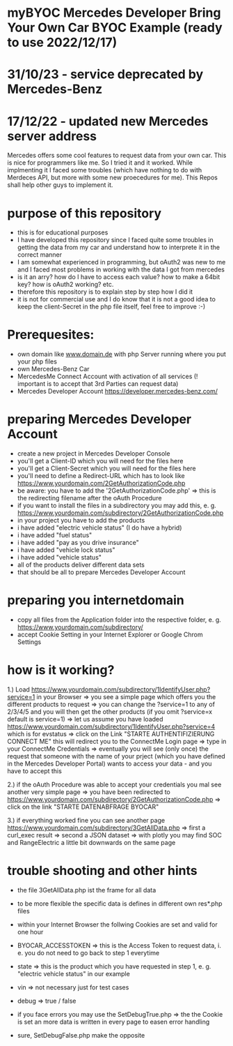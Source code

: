 # myBYOC Mercedes Developer Bring Your Own Car BYOC Example (ready to use 2022/12/17)
# 31/10/23 - service deprecated by Mercedes-Benz
# 17/12/22 - updated new Mercedes server address

Mercedes offers some cool features to request data from your own car. This is nice for programmers like me. So I tried it and it worked. While implmenting it I faced some troubles (which have nothing to do with Merdeces API, but more with some new proecedures for me). This Repos shall help other guys to implement it.

# purpose of this repository
- this is for educational purposes
- I have developed this repository since I faced quite some troubles in getting the data from my car and understand how to interprete it in the correct manner
- I am somewhat experienced in programming, but oAuth2 was new to me and I faced most problems in working with the data I got from mercedes
- is it an arry? how do I have to access each value? how to make a 64bit key? how is oAuth2 working? etc.
- therefore this repository is to explain step by step how I did it
- it is not for commercial use and I do know that it is not a good idea to keep the client-Secret in the php file itself, feel free to improve :-)

# Prerequesites:
- own domain like www.domain.de with php Server running where you put your php files
- own Mercedes-Benz Car
- MercedesMe Connect Account with activation of all services (! important is to accept that 3rd Parties can request data)
- Mercedes Developer Account https://developer.mercedes-benz.com/ 

# preparing Mercedes Developer Account 
- create a new project in Mercedes Developer Console
- you'll get a Client-ID which you will need for the files here
- you'll get a Client-Secret which you will need for the files here
- you'll need to define a Redirect-URL which has to look like https://www.yourdomain.com/2GetAuthorizationCode.php
- be aware: you have to add the '2GetAuthorizationCode.php' => this is the redirecting filename after the oAuth Procedure
- if you want to install the files in a subdirectory you may add this, e. g. https://www.yourdomain.com/subdirectory/2GetAuthorizationCode.php
- in your project you have to add the products
- i have added "electric vehicle status" (I do have a hybrid)
- i have added "fuel status"
- i have added "pay as you drive insurance"
- i have added "vehicle lock status"
- i have added "vehicle status"
- all of the products deliver different data sets
- that should be all to prepare Mercedes Developer Account

# preparing you internetdomain
- copy all files from the Application folder into the respective folder, e. g. https://www.yourdomain.com/subdirectory/
- accept Cookie Setting in your Internet Explorer or Google Chrom Settings

# how is it working?
1.) Load https://www.yourdomain.com/subdirectory/1IdentifyUser.php?service=1 in your Browser
=> you see a simple page which offers you the different products to request
=> you can change the ?service=1 to any of 2/3/4/5 and you will then get the other products (if you omit ?service=x default is service=1)
=> let us assume you have loaded https://www.yourdomain.com/subdirectory/1IdentifyUser.php?service=4 which is for evstatus
=> click on the Link "STARTE AUTHENTIFIZIERUNG CONNECT ME" this will redirect you to the ConnectMe Login page
=> type in your ConnectMe Credentials
=> eventually you will see (only once) the request that someone with the name of your prject (which you have defined in the Mercedes Developer Portal) wants to access your data - and you have to accept this

2.) if the oAuth Procedure was able to accept your credentials you mal see another very simple page
=> you have been redirected to https://www.yourdomain.com/subdirectory/2GetAuthorizationCode.php
=> click on the link "STARTE DATENABFRAGE BYOCAR"

3.) if everything worked fine you can see another page https://www.yourdomain.com/subdirectory/3GetAllData.php
=> first a curl_exec result
=> second a JSON dataset 
=> with plotly you may find SOC and RangeElectric a little bit downwards on the same page

# trouble shooting and other hints
- the file 3GetAllData.php ist the frame for all data
- to be more flexible the specific data is defines in different own res*.php files
- within your Internet Browser the follwing Cookies are set and valid for one hour
- BYOCAR_ACCESSTOKEN => this is the Access Token to request data, i. e. you do not need to go back to step 1 everytime
- state => this is the product which you have requested in step 1, e. g. "electric vehicle status" in our example
- vin => not necessary just for test cases
- debug => true / false

- if you face errors you may use the SetDebugTrue.php => the the Cookie is set an more data is written in every page to easen error handling
- sure, SetDebugFalse.php make the opposite 







